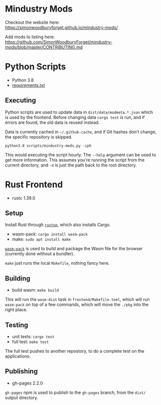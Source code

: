 # Mindustry Mods

Checkout the website here: https://simonwoodburyforget.github.io/mindustry-mods/

Add mods to listing here: https://github.com/SimonWoodburyForget/mindustry-mods/blob/master/CONTRIBUTING.md

# Python Scripts

- Python 3.8
- [requirements.txt](https://github.com/SimonWoodburyForget/mindustry-mods/blob/master/scripts/requirements.txt)

## Executing

Python scripts are used to update data in `dist/data/modmeta.*.json` which is
used by the frontend. Before changing data `cargo test` is run, and if
errors are found, the old data is reused instead.

Data is currently cached in `~/.github-cache`, and if Git hashes don't
change, the specific repository is skipped. 

```
python3.8 scripts/mindustry-mods.py -iph
```

This would executing the script hourly. The `--help` argument can be
used to get more information. This assumes you're running the script
from the current directory, and `-d` is just the path back to the root
directory.

# Rust Frontend

- rustc 1.39.0

## Setup

Install Rust through [`rustup`](https://rustup.rs/), which also
installs Cargo.

- wasm-pack: `cargo install wasm-pack`
- make: `sudo apt install make`


[`wasm-pack`](https://github.com/rustwasm/wasm-pack)
is used to build and package the Wasm file for the
browser (currently done without a bundler).

`make` just runs the local `Makefile`, nothing fancy here.

## Building

- build wasm: `make build`

This will run the `wasm-dist` task in `frontend/Makefile.toml`, which will run
`wasm-pack` on top of a few commands, which will move the `./pkg` into
the right place.

## Testing

- unit tests: `cargo test` 
- full test: `make test`

The full test pushes to another repostory, to do a complete test on
the applicationo.

## Publishing

- gh-pages 2.2.0

`gh-pages` npm is used to publish to the `gh-pages`
branch, from the `dist/` output directory.
